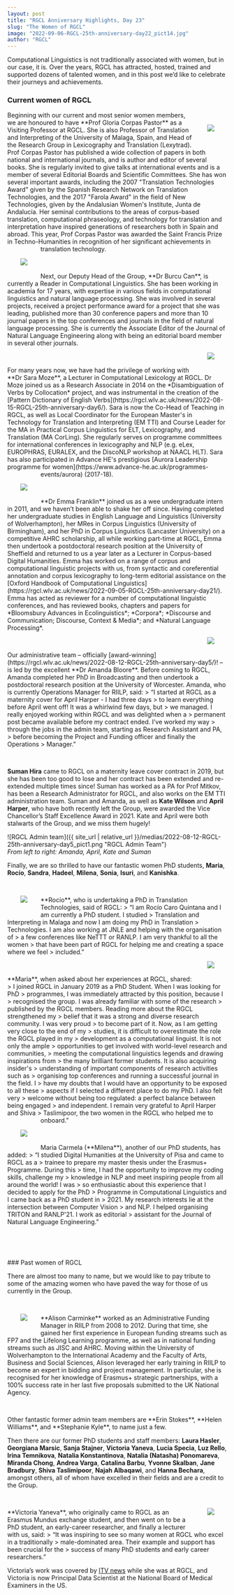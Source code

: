 ```yaml
---
layout: post
title: "RGCL Anniversary Highlights, Day 23"
slug: "The Women of RGCL"
image: "2022-09-06-RGCL-25th-anniversary-day22_pict14.jpg"
author: "RGCL"
---
```


Computational Linguistics is not traditionally associated with women, but in
our case, it is. Over the years, RGCL has attracted, hosted, trained and
supported dozens of talented women, and in this post we’d like to celebrate
their journeys and achievements.

### Current women of RGCL
<img style="float: right; margin:30px 30px 30px 30px" src="{{ site_url | relative_url }}/medias/2022-09-07-RGCL-25th-anniversary-day23_pict1.jpg">
Beginning with our current and most senior women members, we are honoured to
have **Prof Gloria Corpas Pastor** as a Visiting Professor at RGCL. She is also
Professor of Translation and Interpreting of the University of Malaga, Spain,
and Head of the Research Group in Lexicography and Translation (Lexytrad). Prof
Corpas Pastor has published a wide collection of papers in both national and
international journals, and is author and editor of several books. She is
regularly invited to give talks at international events and is a member of
several Editorial Boards and Scientific Committees. She has won several
important awards, including the 2007 "Translation Technologies Award" given by
the Spanish Research Network on Translation Technologies, and the 2017 "Farola
Award" in the field of New Technologies, given by the Andalusian Women's
Institute, Junta de Andalucía.  Her seminal contributions to the areas of
corpus-based translation, computational phraseology, and technology for
translation and interpretation have inspired generations of researchers both in
Spain and abroad. This year, Prof Corpas Pastor was awarded the Saint Francis
Prize in Techno-Humanities in recognition of her significant achievements in
translation technology.

<img style="float: left; margin:30px 30px 30px 30px" src="{{ site_url | relative_url }}/medias/2022-09-07-RGCL-25th-anniversary-day23_pict2.jpg">
<p>&nbsp;</p>
Next, our Deputy Head of the Group, **Dr Burcu Can**, is currently a Reader in
Computational Linguistics. She has been working in academia for 17 years, with
expertise in various fields in computational linguistics and natural language
processing. She was involved in several projects, received a project
performance award for a project that she was leading, published more than 30
conference papers and more than 10 journal papers in the top conferences and
journals in the field of natural language processing. She is currently the
Associate Editor of the Journal of Natural Language Engineering along with
being an editorial board member in several other journals. 


<img style="float: right; margin:30px 30px 30px 30px" src="{{ site_url | relative_url }}/medias/2022-09-07-RGCL-25th-anniversary-day23_pict3.png">
<p>&nbsp;</p>
For many years now, we have had the privilege of working with **Dr Sara Moze**, a
Lecturer in Computational Lexicology at RGCL. Dr Moze joined us as a Research
Associate in 2014 on the *Disambiguation of Verbs by Collocation* project, and
was instrumental in the creation of the [Pattern Dictionary of English Verbs](https://rgcl.wlv.ac.uk/news/2022-08-15-RGCL-25th-anniversary-day6/).
Sara is now the Co-Head of Teaching in RGCL, as well as Local Coordinator for
the European Master's in Technology for Translation and Interpreting (EM TTI)
and Course Leader for the MA in Practical Corpus Linguistics for ELT,
Lexicography, and Translation (MA CorLing). She regularly serves on programme
committees for international conferences in lexicography and NLP (e.g. eLex,
EUROPHRAS, EURALEX, and the DiscoNLP workshop at NAACL HLT). Sara has also
participated in Advance HE's prestigious [Aurora Leadership programme for women](https://www.advance-he.ac.uk/programmes-events/aurora)
(2017-18).

<img style="float: left; margin:30px 30px 30px 30px" src="{{ site_url | relative_url }}/medias/2022-09-07-RGCL-25th-anniversary-day23_pict4.jpg">
<p>&nbsp;</p>
**Dr Emma Franklin** joined us as a wee undergraduate intern in 2011, and we
haven’t been able to shake her off since. Having completed her undergraduate
studies in English Language and Linguistics (University of Wolverhampton), her
MRes in Corpus Linguistics (University of Birmingham), and her PhD in Corpus
Linguistics (Lancaster University) on a competitive AHRC scholarship, all while
working part-time at RGCL, Emma then undertook a postdoctoral research position
at the University of Sheffield and returned to us a year later as a Lecturer in
Corpus-based Digital Humanities. Emma has worked on a range of corpus and
computational linguistic projects with us, from syntactic and coreferential
annotation and corpus lexicography to long-term editorial assistance on the
[Oxford Handbook of Computational Linguistics](https://rgcl.wlv.ac.uk/news/2022-09-05-RGCL-25th-anniversary-day21/). Emma has acted as reviewer for a
number of computational linguistic conferences, and has reviewed books,
chapters and papers for *Bloomsbury Advances in Ecolinguistics*; *Corpora*;
*Discourse and Communication; Discourse, Context & Media*; and *Natural Language
Processing*.

<img style="float: right; margin:30px 30px 30px 30px" src="{{ site_url | relative_url }}/medias/2022-09-07-RGCL-25th-anniversary-day23_pict5.jpg">
<p>&nbsp;</p>
Our administrative team – officially [award-winning](https://rgcl.wlv.ac.uk/news/2022-08-12-RGCL-25th-anniversary-day5/)! – is led by the excellent
**Dr Amanda Bloore**. Before coming to RGCL, Amanda completed her PhD in
Broadcasting and then undertook a postdoctoral research position at the
University of Worcester. Amanda, who is currently Operations Manager for RIILP,
said: 
> “I started at RGCL as a maternity cover for April Harper - I had three days
> to learn everything before April went off! It was a whirlwind few days, but
> we managed. I really enjoyed working within RGCL and was delighted when a
> permanent post became available before my contract ended. I’ve worked my way
> through the jobs in the admin team, starting as Research Assistant and PA,
> before becoming the Project and Funding officer and finally the Operations
> Manager.”

<p>&nbsp;</p>

**Suman Hira** came to RGCL on a maternity leave cover contract in 2019, but she
has been too good to lose and her contract has been extended and re-extended
multiple times since! Suman has worked as a PA for Prof Mitkov, has been a
Research Administrator for RGCL, and also works on the EM TTI administration
team. Suman and Amanda, as well as **Kate Wilson** and **April Harper**, who have both
recently left the Group, were awarded the Vice Chancellor’s Staff Excellence
Award in 2021. Kate and April were both stalwarts of the Group, and we miss
them hugely!

![RGCL Admin team]({{ site_url | relative_url }}/medias/2022-08-12-RGCL-25th-anniversary-day5_pict1.png "RGCL Admin Team")  
*From left to right: Amanda, April, Kate and Suman*

Finally, we are so thrilled to have our fantastic women PhD students, **Maria**, **Rocío**, **Sandra**, **Hadeel**, **Milena**, **Sonia**, **Isuri**, and **Kanishka**. 


<img style="float: left; margin:30px 30px 30px 30px" src="{{ site_url | relative_url }}/medias/2022-09-07-RGCL-25th-anniversary-day23_pict7.jpg">
<p>&nbsp;</p>
**Rocío**, who is undertaking a PhD in Translation Technologies, said of RGCL: 
> “I am Rocío Caro Quintana and I am currently a PhD student. I studied
> Translation and Interpreting in Malaga and now I am doing my PhD in Translation
> Technologies. I am also working at JNLE and helping with the organisation of
> a few conferences like NeTTT or RANLP. I am very thankful to all the women
> that have been part of RGCL for helping me and creating a space where we feel
> included.”


<img style="float: right; margin:30px 30px 30px 30px" src="{{ site_url | relative_url }}/medias/2022-09-07-RGCL-25th-anniversary-day23_pict8.jpg">
<p>&nbsp;</p>
**Maria**, when asked about her experiences at RGCL, shared:
> I joined RGCL in January 2019 as a PhD Student. When I was looking for PhD
> programmes, I was immediately attracted by this position, because I
> recognised the group. I was already familiar with some of the research
> published by the RGCL members. Reading more about the RGCL strengthened my
> belief that it was a strong and diverse research community. I was very proud
> to become part of it. Now, as I am getting very close to the end of my
> studies, it is difficult to overestimate the role the RGCL played in my
> development as a computational linguist. It is not only the ample
> opportunities to get involved with world-level research and communities,
> meeting the computational linguistics legends and drawing inspirations from
> the many brilliant former students. It is also acquiring insider's
> understanding of important components of research activities such as
> organising top conferences and running a successful journal in the field. I
> have my doubts that I would have an opportunity to be exposed to all these
> aspects if I selected a different place to do my PhD. I also felt very
> welcome without being too regulated: a perfect balance between being engaged
> and independent. I remain very grateful to April Harper and Shiva
> Taslimipoor, the two women in the RGCL who helped me to onboard.”


<img style="float: left; margin:30px 30px 30px 30px" src="{{ site_url | relative_url }}/medias/2022-09-07-RGCL-25th-anniversary-day23_pict9.jpg">
<p>&nbsp;</p>
Maria Carmela (**Milena**), another of our PhD students, has added:
> “I studied Digital Humanities at the University of Pisa and came to RGCL as a
> trainee to prepare my master thesis under the Erasmus+ Programme. During this
> time, I had the opportunity to improve my coding skills, challenge my
> knowledge in NLP and meet inspiring people from all around the world! I was
> so enthusiastic about this experience that I decided to apply for the PhD
> Programme in Computational Linguistics and I came back as a PhD student in
> 2021. My research interests lie at the intersection between Computer Vision
> and NLP. I helped organising TRITON and RANLP'21. I work as editorial
> assistant for the Journal of Natural Language Engineering.”


<p>&nbsp;</p>
<p>&nbsp;</p>
### Past women of RGCL

There are almost too many to name, but we would like to pay tribute to some of
the amazing women who have paved the way for those of us currently in the
Group.

<img style="float: left; margin:30px 30px 30px 30px" src="{{ site_url | relative_url }}/medias/2022-09-07-RGCL-25th-anniversary-day23_pict10.jpg">
<p>&nbsp;</p>
**Alison Carminke** worked as an Administrative Funding Manager in RIILP from 2008
to 2012. During that time, she gained her first experience in European funding
streams such as FP7 and the Lifelong Learning programme, as well as in national
funding streams such as JISC and AHRC. Moving within the University of
Wolverhampton to the International Academy and the Faculty of Arts, Business
and Social Sciences, Alison leveraged her early training in RIILP to become an
expert in bidding and project management. In particular, she is recognised for
her knowledge of Erasmus+ strategic partnerships, with a 100% success rate in
her last five proposals submitted to the UK National Agency.

<p>&nbsp;</p>
Other fantastic former admin team members are **Erin Stokes**, **Helen Williams**, and **Stephanie Kyle**, to name just a few.

Then there are our former PhD students and staff members: **Laura Hasler**,
**Georgiana Marsic**, **Sanja Stajner**, **Victoria Yaneva**, **Lucia Specia**,
**Luz Rello**, **Irina Temnikova**, **Natalia Konstantinova**, **Natalia
(Natasha) Ponomareva**, **Miranda Chong**, **Andrea Varga**, **Catalina
Barbu**, **Yvonne Skalban**, **Jane Bradbury**, **Shiva Taslimipoor**, **Najah
Albaqawi**, and **Hanna Bechara**, amongst others, all of whom have excelled in
their fields and are a credit to the Group.

<img style="float: right; margin:30px 30px 30px 30px" src="{{ site_url | relative_url }}/medias/2022-09-07-RGCL-25th-anniversary-day23_pict11.jpg">
<p>&nbsp;</p>
**Victoria Yaneva**, who originally came to RGCL as an Erasmus Mundus exchange
student, and then went on to be a PhD student, an early-career researcher, and
finally a lecturer with us, said:
> “It was inspiring to see so many women at RGCL who excel in a traditionally
> male-dominated area. Their example and support has been crucial for the
> success of many PhD students and early career researchers.” 

Victoria’s work was covered by [ITV
news](https://rgcl.wlv.ac.uk/news/2022-08-11-RGCL-25th-anniversary-day4/) while
she was at RGCL, and Victoria is now Principal Data Scientist at the National
Board of Medical Examiners in the US.

